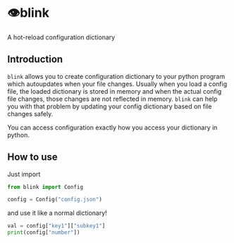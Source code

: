 # :eye:blink
A hot-reload configuration dictionary

## Introduction

`blink` allows you to create configuration dictionary to your python program which autoupdates when your file changes. Usually when you load a config file, the loaded dictionary is stored in memory and when the actual config file changes, those changes are not reflected in memory. `blink` can help you with that problem by updating your config dictionary based on file changes safely.

You can access configuration exactly how you access your dictionary in python.

## How to use

Just import

```python
from blink import Config

config = Config("config.json")
```

and use it like a normal dictionary!

```python
val = config["key1"]["subkey1"]
print(config["number"])
```
